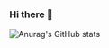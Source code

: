 ### Hi there 👋

![Anurag's GitHub stats](https://github-readme-stats.vercel.app/api?username=anuraghazra&show_icons=true&bg_color=00000000)
<!--
**Sharkgsn/Sharkgsn** is a ✨ _special_ ✨ repository because its `README.md` (this file) appears on your GitHub profile.

Here are some ideas to get you started:

- 🔭 I’m currently working on ...
- 🌱 I’m currently learning ...
- 👯 I’m looking to collaborate on ...
- 🤔 I’m looking for help with ...
- 💬 Ask me about ...
- 📫 How to reach me: ...
- 😄 Pronouns: ...
- ⚡ Fun fact: ...
-->
